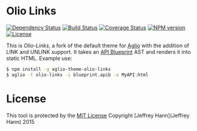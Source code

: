 # Olio Links 

[![Dependency Status](https://david-dm.org/obihann/aglio.svg)](https://david-dm.org/obihann/aglio)
[![Build Status](http://img.shields.io/travis/obihann/aglio.svg)](https://travis-ci.org/obihann/aglio) 
[![Coverage Status](https://coveralls.io/repos/obihann/aglio/badge.svg?branch=master&service=github)](https://coveralls.io/github/obihann/aglio?branch=master)
[![NPM version](http://img.shields.io/npm/v/aglio-theme-olio-links.svg)](https://www.npmjs.org/package/aglio-theme-olio-links) 
[![License](http://img.shields.io/npm/l/aglio-theme-olio-links.svg)](https://www.npmjs.org/package/aglio-theme-olio-links)

This is *Olio-Links*, a fork of the default theme for [Aglio](https://github.com/danielgtaylor/aglio) with the addition of LINK and UNLINK support. It takes an [API Blueprint](http://apiblueprint.org/) AST and renders it into static HTML. Example use:

```bash
$ npm install -g aglio-theme-olio-links
$ aglio -t olio-links -i blueprint.apib -o MyAPI.html
```

License
=======
This tool is protected by the [MIT License](http://obihann.mit-license.org/)
Copyright [Jeffrey Hann](Jeffrey Hann) 2015
